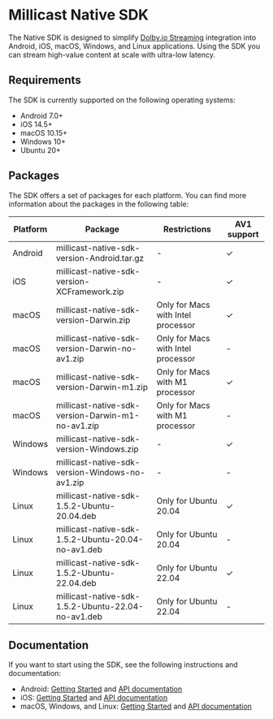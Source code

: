 # Millicast Native SDK

The Native SDK is designed to simplify [Dolby.io Streaming](https://docs.dolby.io/streaming-apis/docs/introduction-to-streaming-apis) integration into Android, iOS, macOS, Windows, and Linux applications. Using the SDK you can stream high-value content at scale with ultra-low latency.

## Requirements

The SDK is currently supported on the following operating systems:
- Android 7.0+
- iOS 14.5+
- macOS 10.15+
- Windows 10+
- Ubuntu 20+

## Packages

The SDK offers a set of packages for each platform. You can find more information about the packages in the following table:

| Platform | Package | Restrictions | AV1 support |
| - | - | - | - |
| Android | millicast-native-sdk-version-Android.tar.gz | - | ✓ |
| iOS | millicast-native-sdk-version-XCFramework.zip | - | ✓ |
| macOS | millicast-native-sdk-version-Darwin.zip | Only for Macs with Intel processor | ✓ |
| macOS | millicast-native-sdk-version-Darwin-no-av1.zip | Only for Macs with Intel processor | - |
| macOS | millicast-native-sdk-version-Darwin-m1.zip | Only for Macs with M1 processor | ✓ |
| macOS | millicast-native-sdk-version-Darwin-m1-no-av1.zip | Only for Macs with M1 processor | - |
| Windows | millicast-native-sdk-version-Windows.zip | - | ✓ |
| Windows | millicast-native-sdk-version-Windows-no-av1.zip | - | - |
| Linux | millicast-native-sdk-1.5.2-Ubuntu-20.04.deb | Only for Ubuntu 20.04 | ✓ |
| Linux | millicast-native-sdk-1.5.2-Ubuntu-20.04-no-av1.deb | Only for Ubuntu 20.04 | - |
| Linux | millicast-native-sdk-1.5.2-Ubuntu-22.04.deb | Only for Ubuntu 22.04 | ✓ |
| Linux | millicast-native-sdk-1.5.2-Ubuntu-22.04-no-av1.deb | Only for Ubuntu 22.04 | - |

## Documentation

If you want to start using the SDK, see the following instructions and documentation:

- Android: [Getting Started](https://docs.dolby.io/streaming-apis/docs/android) and [API documentation](https://millicast.github.io/doc/java/index.html)
- iOS: [Getting Started](https://docs.dolby.io/streaming-apis/docs/ios) and [API documentation](https://millicast.github.io/doc/objc/index.html)
- macOS, Windows, and Linux: [Getting Started](https://docs.dolby.io/streaming-apis/docs/desktop) and [API documentation](https://millicast.github.io/doc/cpp/index.html)
